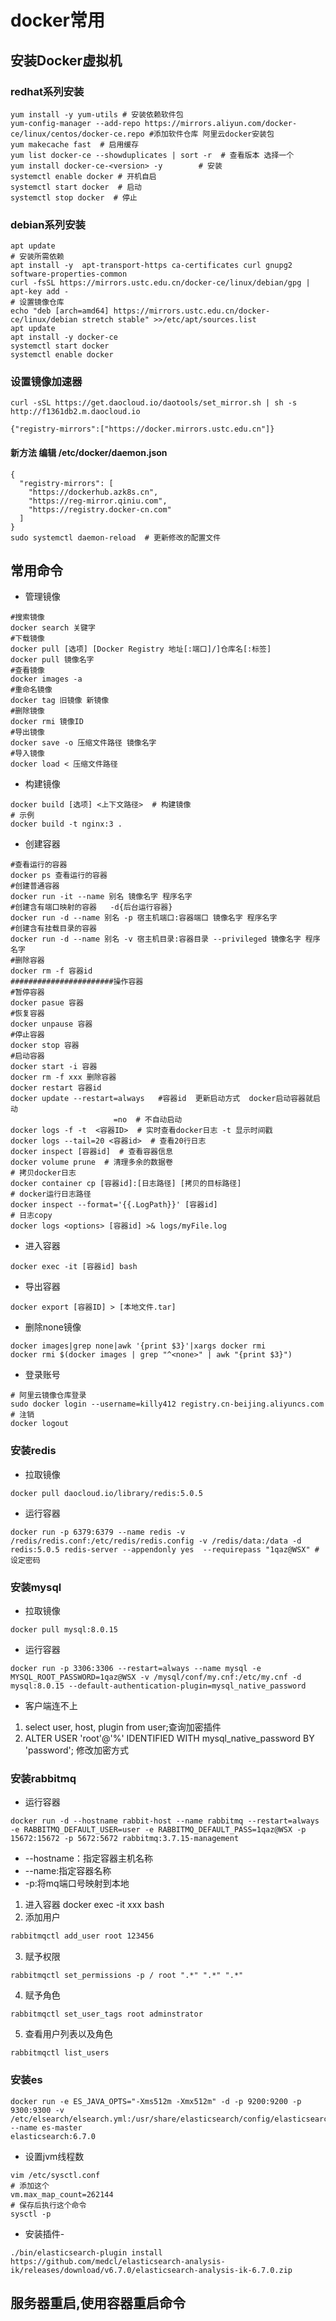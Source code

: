 # docker常用

##  安装Docker虚拟机

### redhat系列安装

```shell
yum install -y yum-utils # 安装依赖软件包
yum-config-manager --add-repo https://mirrors.aliyun.com/docker-ce/linux/centos/docker-ce.repo #添加软件仓库 阿里云docker安装包
yum makecache fast  # 启用缓存
yum list docker-ce --showduplicates | sort -r  # 查看版本 选择一个
yum install docker-ce-<version> -y        # 安装
systemctl enable docker # 开机自启
systemctl start docker  # 启动
systemctl stop docker  # 停止
```
### debian系列安装

```shell
apt update
# 安装所需依赖
apt install -y  apt-transport-https ca-certificates curl gnupg2 software-properties-common
curl -fsSL https://mirrors.ustc.edu.cn/docker-ce/linux/debian/gpg | apt-key add -
# 设置镜像仓库
echo "deb [arch=amd64] https://mirrors.ustc.edu.cn/docker-ce/linux/debian stretch stable" >>/etc/apt/sources.list
apt update
apt install -y docker-ce
systemctl start docker
systemctl enable docker
```

### 设置镜像加速器

```shell
curl -sSL https://get.daocloud.io/daotools/set_mirror.sh | sh -s http://f1361db2.m.daocloud.io
```

```shell
{"registry-mirrors":["https://docker.mirrors.ustc.edu.cn"]}
```
#### 新方法 编辑 /etc/docker/daemon.json
```shell
{
  "registry-mirrors": [
    "https://dockerhub.azk8s.cn",
    "https://reg-mirror.qiniu.com",
    "https://registry.docker-cn.com"
  ]
}
sudo systemctl daemon-reload  # 更新修改的配置文件
```

## 常用命令

- 管理镜像

```shell
#搜索镜像
docker search 关键字
#下载镜像
docker pull [选项] [Docker Registry 地址[:端口]/]仓库名[:标签]
docker pull 镜像名字
#查看镜像
docker images -a 
#重命名镜像
docker tag 旧镜像 新镜像
#删除镜像
docker rmi 镜像ID
#导出镜像
docker save -o 压缩文件路径 镜像名字
#导入镜像
docker load < 压缩文件路径
```

- 构建镜像
```shell
docker build [选项] <上下文路径>  # 构建镜像
# 示例
docker build -t nginx:3 .
```

- 创建容器

```shell
#查看运行的容器
docker ps 查看运行的容器
#创建普通容器
docker run -it --name 别名 镜像名字 程序名字
#创建含有端口映射的容器   -d{后台运行容器}
docker run -d --name 别名 -p 宿主机端口:容器端口 镜像名字 程序名字
#创建含有挂载目录的容器
docker run -d --name 别名 -v 宿主机目录:容器目录 --privileged 镜像名字 程序名字
#删除容器
docker rm -f 容器id
#######################操作容器
#暂停容器
docker pasue 容器
#恢复容器
docker unpause 容器
#停止容器
docker stop 容器
#启动容器
docker start -i 容器
docker rm -f xxx 删除容器 
docker restart 容器id
docker update --restart=always   #容器id  更新启动方式  docker启动容器就启动
                       =no  # 不自动启动
docker logs -f -t  <容器ID>  # 实时查看docker日志 -t 显示时间戳
docker logs --tail=20 <容器id>  # 查看20行日志
docker inspect [容器id]  # 查看容器信息
docker volume prune  # 清理多余的数据卷
# 拷贝docker日志
docker container cp [容器id]:[日志路径] [拷贝的目标路径]
# docker运行日志路径
docker inspect --format='{{.LogPath}}' [容器id]
# 日志copy
docker logs <options> [容器id] >& logs/myFile.log
```

- 进入容器

```shell
docker exec -it [容器id] bash
```
-  导出容器

```shell
docker export [容器ID] > [本地文件.tar]
```

- 删除none镜像
```shell
docker images|grep none|awk '{print $3}'|xargs docker rmi 
docker rmi $(docker images | grep "^<none>" | awk "{print $3}")
```

- 登录账号
```shell
# 阿里云镜像仓库登录
sudo docker login --username=killy412 registry.cn-beijing.aliyuncs.com
# 注销
docker logout
```

### 安装redis

- 拉取镜像

```shell
docker pull daocloud.io/library/redis:5.0.5
```

- 运行容器

```shell
docker run -p 6379:6379 --name redis -v /redis/redis.conf:/etc/redis/redis.config -v /redis/data:/data -d redis:5.0.5 redis-server --appendonly yes  --requirepass "1qaz@WSX" # 设定密码
```

### 安装mysql

- 拉取镜像

```shell
docker pull mysql:8.0.15
```
- 运行容器
```
docker run -p 3306:3306 --restart=always --name mysql -e MYSQL_ROOT_PASSWORD=1qaz@WSX -v /mysql/conf/my.cnf:/etc/my.cnf -d mysql:8.0.15 --default-authentication-plugin=mysql_native_password 
```
- 客户端连不上
1. select user, host, plugin from user;查询加密插件
2. ALTER USER 'root'@'%' IDENTIFIED WITH mysql_native_password BY 'password'; 修改加密方式

### 安装rabbitmq

- 运行容器
```shell
docker run -d --hostname rabbit-host --name rabbitmq --restart=always -e RABBITMQ_DEFAULT_USER=user -e RABBITMQ_DEFAULT_PASS=1qaz@WSX -p 15672:15672 -p 5672:5672 rabbitmq:3.7.15-management
```
- --hostname：指定容器主机名称
- --name:指定容器名称
- -p:将mq端口号映射到本地

1. 进入容器 docker exec -it xxx bash
2. 添加用户
```cmd
rabbitmqctl add_user root 123456
```
3. 赋予权限
```shell
rabbitmqctl set_permissions -p / root ".*" ".*" ".*"
```
4. 赋予角色
```
rabbitmqctl set_user_tags root adminstrator
```
5. 查看用户列表以及角色

```
rabbitmqctl list_users
```

### 安装es

```shell
docker run -e ES_JAVA_OPTS="-Xms512m -Xmx512m" -d -p 9200:9200 -p 9300:9300 -v /etc/elsearch/elsearch.yml:/usr/share/elasticsearch/config/elasticsearch.yml --name es-master
elasticsearch:6.7.0
```

- 设置jvm线程数

```shell
vim /etc/sysctl.conf
# 添加这个
vm.max_map_count=262144 
# 保存后执行这个命令
sysctl -p
```

- 安装插件-

```shell
./bin/elasticsearch-plugin install https://github.com/medcl/elasticsearch-analysis-ik/releases/download/v6.7.0/elasticsearch-analysis-ik-6.7.0.zip
```

## **服务器重启,使用容器重启命令**

